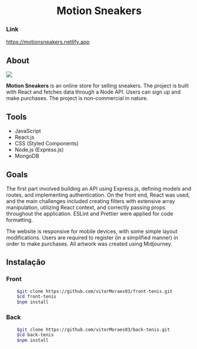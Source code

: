 <h1 align="center">
    Motion Sneakers
</h1>

### Link

https://motionsneakers.netlify.app

## About

<img src="./src/images/motion-full-gif.gif"/>

**Motion Sneakers** is an online store for selling sneakers. The project is built with React and fetches data through a Node API. Users can sign up and make purchases. The project is non-commercial in nature.


## Tools

- JavaScript
- React.js
- CSS (Styled Components)
- Node.js (Express.js)
- MongoDB

## Goals

The first part involved building an API using Express.js, defining models and routes, and implementing authentication. On the front end, React was used, and the main challenges included creating filters with extensive array manipulation, utilizing React context, and correctly passing props throughout the application. ESLint and Prettier were applied for code formatting.

The website is responsive for mobile devices, with some simple layout modifications. Users are required to register (in a simplified manner) in order to make purchases. All artwork was created using Midjourney.

## Instalação

### Front

```bash
    $git clone https://github.com/vitorMoraes03/front-tenis.git
    $cd front-tenis
    $npm install
```

### Back

```bash
    $git clone https://github.com/vitorMoraes03/back-tenis.git
    $cd back-tenis
    $npm install
```
